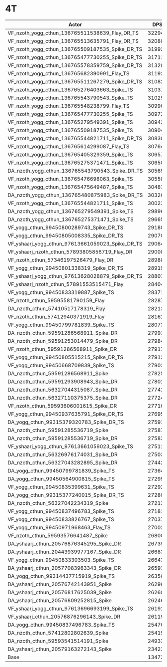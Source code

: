 # 4T
| Actor | DPS | Increase |
|---|:---:|:---:|
|VF_nzoth_yogg_cthun_136765511538639_Flay_DR_TS|322945|139.70%|
|VF_nzoth_yogg_cthun_136765513635791_Flay_DR_TS|320880|138.17%|
|VF_nzoth_yogg_cthun_136765509187535_Spike_DR_TS|319929|137.46%|
|VF_nzoth_yogg_cthun_136765477730255_Spike_DR_TS|317117|135.37%|
|VF_nzoth_yogg_cthun_136765578359759_Spike_DR_TS|313298|132.54%|
|VF_nzoth_yogg_cthun_136765682390991_Flay_TS|311926|131.52%|
|VF_nzoth_yogg_cthun_136765511267279_Spike_DR_TS|310827|130.70%|
|VF_nzoth_yogg_cthun_136765276403663_Spike_TS|310376|130.37%|
|VF_nzoth_yogg_cthun_136765543790543_Spike_TS|310256|130.28%|
|VF_nzoth_yogg_cthun_136765548238799_Flay_TS|309969|130.07%|
|VF_nzoth_yogg_cthun_136765477730255_Spike_TS|309729|129.89%|
|VF_nzoth_yogg_cthun_136765279549391_Spike_TS|309427|129.66%|
|VF_nzoth_yogg_cthun_136765509187535_Spike_TS|309040|129.38%|
|VF_nzoth_yogg_cthun_136765544821711_Spike_DR_TS|308307|128.83%|
|VF_nzoth_yogg_cthun_136765614299087_Flay_TS|307641|128.34%|
|VF_nzoth_yogg_cthun_136765405329359_Spike_TS|306570|127.54%|
|VF_nzoth_yogg_cthun_136765275371471_Spike_TS|306506|127.50%|
|DA_nzoth_yogg_cthun_136765543790543_Spike_DR_TS|305651|126.86%|
|VF_nzoth_yogg_cthun_136765476698063_Spike_TS|305581|126.81%|
|VF_nzoth_yogg_cthun_136765475649487_Spike_TS|304870|126.28%|
|DA_nzoth_yogg_cthun_136765480875983_Spike_DR_TS|303267|125.09%|
|VF_nzoth_yogg_cthun_136765544821711_Spike_TS|300232|122.84%|
|DA_nzoth_yogg_cthun_136765279549391_Spike_TS|298962|121.90%|
|DA_nzoth_yogg_cthun_136765275371471_Spike_TS|296651|120.18%|
|VF_yogg_cthun_99450800289743_Spike_DR_TS|291804|116.58%|
|VF_yogg_cthun_99450805008335_Spike_DR_TS|290705|115.77%|
|VF_yshaarj_yogg_cthun_97613661059023_Spike_DR_TS|290649|115.73%|
|VF_yshaarj_nzoth_cthun_57893805856719_Flay_DR|290085|115.31%|
|VF_nzoth_cthun_57346197526479_Flay_DR|289889|115.16%|
|VF_yogg_cthun_99450801338319_Spike_DR_TS|289190|114.64%|
|VF_yshaarj_yogg_cthun_97613628028879_Spike_DR_TS|288079|113.82%|
|VF_yshaarj_nzoth_cthun_57891553515471_Flay|284042|110.82%|
|VF_yogg_cthun_99450833319887_Spike_TS|283715|110.58%|
|VF_nzoth_cthun_59595581790159_Flay|282879|109.96%|
|DA_nzoth_cthun_57410517178319_Flay|282137|109.41%|
|VF_nzoth_cthun_57412940371919_Flay|281612|109.02%|
|VF_yogg_cthun_99450799781839_Spike_TS|280731|108.37%|
|DA_nzoth_cthun_59591286568911_Spike_DR|279976|107.81%|
|DA_nzoth_cthun_59591253014479_Spike_DR|279848|107.71%|
|VF_nzoth_cthun_59591286568911_Spike_DR|279175|107.21%|
|VF_yogg_cthun_99450805515215_Spike_DR_TS|279128|107.18%|
|VF_yogg_cthun_99450668709839_Spike_TS|279025|107.10%|
|DA_nzoth_cthun_59591286568911_Spike|278257|106.53%|
|DA_nzoth_cthun_59591293908943_Spike_DR|278016|106.35%|
|DA_nzoth_cthun_56327044315087_Spike_DR|277414|105.90%|
|DA_nzoth_cthun_56327110375375_Spike_DR|277246|105.78%|
|VF_nzoth_cthun_59593606001615_Spike_DR|277167|105.72%|
|VF_yogg_cthun_99450937635791_Spike_DR_TS|276956|105.56%|
|DA_yogg_cthun_99315379320783_Spike_DR_TS|275919|104.79%|
|DA_nzoth_cthun_59591285536719_Spike|275870|104.76%|
|DA_nzoth_cthun_59591285536719_Spike_DR|275837|104.73%|
|VF_yshaarj_yogg_cthun_97613661059023_Spike_TS|275113|104.20%|
|DA_nzoth_cthun_56326976174031_Spike_DR|275032|104.14%|
|DA_nzoth_cthun_56327043282895_Spike_DR|274421|103.68%|
|DA_yogg_cthun_99450799781839_Spike_TS|273648|103.11%|
|DA_yogg_cthun_99450564900815_Spike_TS|272990|102.62%|
|VF_yogg_cthun_99450835399631_Spike_TS|272927|102.57%|
|DA_yogg_cthun_99315377240015_Spike_DR_TS|272806|102.48%|
|DA_nzoth_cthun_56327042234319_Spike|272138|101.99%|
|VF_yogg_cthun_99450837496783_Spike_TS|271810|101.74%|
|VF_yogg_cthun_99450833826767_Spike_TS|270374|100.68%|
|VF_yogg_cthun_99450971968463_Flay_TS|270024|100.42%|
|VF_nzoth_cthun_59593576641487_Spike|268000|98.92%|
|DA_yshaarj_cthun_20576876345295_Spike_DR|267359|98.44%|
|DA_yshaarj_cthun_20443939977167_Spike_DR|266833|98.05%|
|VF_yogg_cthun_99450833303503_Spike_TS|266431|97.75%|
|DA_yshaarj_cthun_20577083963343_Spike_DR|265970|97.41%|
|DA_yogg_cthun_99314437715919_Spike_TS|263567|95.63%|
|DA_yshaarj_cthun_20576742143951_Spike|262964|95.18%|
|DA_yshaarj_cthun_20576817625039_Spike|262606|94.91%|
|DA_yshaarj_cthun_20576809252815_Spike|262466|94.81%|
|VF_yshaarj_yogg_cthun_97613696693199_Spike_TS|261911|94.40%|
|VF_yshaarj_cthun_20576876296143_Spike_DR|261193|93.86%|
|DA_yogg_cthun_99450837496783_Spike_TS|254764|89.09%|
|DA_nzoth_cthun_57412802802639_Spike|254155|88.64%|
|DA_nzoth_cthun_59593541514191_Spike|249339|85.07%|
|DA_yshaarj_cthun_20579163272143_Spike|234238|73.86%|
|Base|134730|0.00%|
